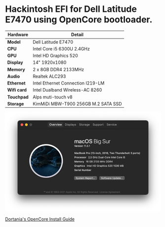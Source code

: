 # Hackintosh EFI for Dell Latitude E7470 using OpenCore bootloader.

| **Hardware**  | **Detail**                          |
| ------------- | ----------------------------------- |
| **Model**     | Dell Latitude E7470                 |
| **CPU**       | Intel Core i5 6300U 2.4GHz          |
| **GPU**       | Intel HD Graphics 520               |
| **Display**   | 14" 1920x1080                       |
| **Memory**    | 2 x 8GB DDR4 2133MHz                |
| **Audio**     | Realtek ALC293                      |
| **Ethernet**  | Intel Ethernet Connection I219-LM   |
| **Wifi card** | Intel Dualband Wireless-AC 8260     |
| **Touchpad**  | Alps muti-touch v8                  |
| **Storage**   | KimMiDi MBW-T900 256GB M.2 SATA SSD |

<img src="about-this-mac.png" width=640>

[Dortania's OpenCore Install Guide](https://dortania.github.io/OpenCore-Install-Guide/)
